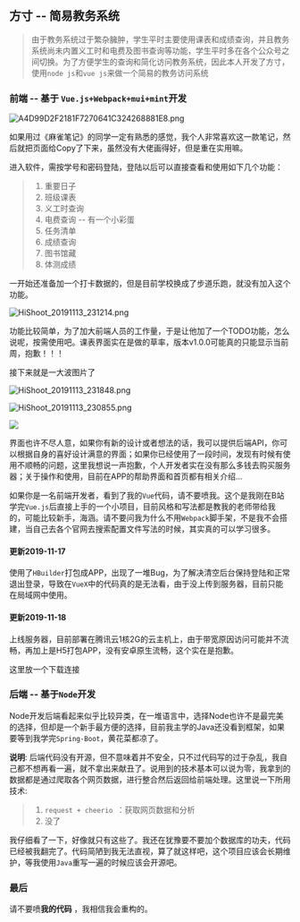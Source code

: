 ## 方寸 -- 简易教务系统

>由于教务系统过于繁杂臃肿，学生平时主要使用课表和成绩查询，并且教务系统尚未内置义工时和电费及图书查询等功能，学生平时多在各个公众号之间切换。为了方便学生的查询和简化访问教务系统，因此本人开发了方寸，使用`node js`和`vue js`来做一个简易的教务访问系统

### 前端 -- 基于 `Vue.js+Webpack+mui+mint`开发

![A4D99D2F2181F7270641C324268881E8.png](https://i.loli.net/2019/11/16/bpkZe4wsSrfvLEu.png)

如果用过《麻雀笔记》的同学一定有熟悉的感觉，我个人非常喜欢这一款笔记，然后就把页面给Copy了下来，虽然没有大佬画得好，但是重在实用嘛。

进入软件，需按学号和密码登陆，登陆以后可以直接查看和使用如下几个功能：

>1. 重要日子
>2. 班级课表
>3. 义工时查询
>4. 电费查询 -- 有一个小彩蛋
>5. 任务清单
>6. 成绩查询
>7. 图书馆藏
>8. 体测成绩

一开始还准备加一个打卡数据的，但是目前学校换成了步道乐跑，就没有加入这个功能。

![HiShoot_20191113_231214.png](https://i.loli.net/2019/11/13/kNYu1tTRrxdcGWH.png)

功能比较简单，为了加大前端人员的工作量，于是让他加了一个TODO功能，怎么说呢，按需使用吧。课表界面实在是做的草率，版本v1.0.0可能真的只能显示当前周，抱歉！！！

接下来就是一大波图片了

![HiShoot_20191113_231848.png](https://i.loli.net/2019/11/13/Qok2NVKz1gCwG7i.png)

![HiShoot_20191113_230855.png](https://i.loli.net/2019/11/13/RwIfhJO8ozlBEdx.png)

![]( https://i.loli.net/2019/11/13/UrTBLV4sidoC2nJ.png )

界面也许不尽人意，如果你有新的设计或者想法的话，我可以提供后端API，你可以根据自身的喜好设计满意的界面；如果你已经使用了一段时间，发现有时候有使用不顺畅的问题，这里我想说一声抱歉，个人开发者实在没有那么多钱去购买服务器；关于操作和使用，目前在APP的帮助界面和首页都有相关介绍...

如果你是一名前端开发者，看到了我的`Vue`代码，请不要喷我。这个是我刚在B站学完`Vue.js`后直接上手的一个小项目，目前风格和写法都是教我的老师带给我的，可能比较新手，海涵。请不要问我为什么不用`Webpack`脚手架，不是我不会搭建，当自己去各个官网去搜索配置文件写法的时候，其实真的可以学习很多。

#### 更新2019-11-17

使用了`HBuilder`打包成APP，出现了一堆Bug，为了解决清空后台保持登陆和正常退出登录，导致在`VueX`中的代码真的是无法看，由于没上传到服务器，目前只能在局域网中使用。

#### 更新2019-11-18

上线服务器，目前部署在腾讯云1核2G的云主机上，由于带宽原因访问可能并不流畅，再加上是H5打包APP，没有安卓原生流畅，这个实在是抱歉。

这里放一个下载连接[]( https://www.lanzous.com/i7frjve )

### 后端 -- 基于`Node`开发

Node开发后端看起来似乎比较异类，在一堆语言中，选择Node也许不是最完美的选择，但却是一个新手最方便的选择，目前我主学的Java还没看到框架，如果要等到我学完`Spring-Boot`，黄花菜都凉了。

**说明**: 后端代码没有开源，但不意味着并不安全，只不过代码写的过于杂乱，我自己都不想再看一遍，就不拿出来献丑了。说用到的技术基本可以说为零，我拿到的数据都是通过爬取各个网页数据，进行整合然后返回给前端处理。这里说一下所用技术:

>1. `request + cheerio `：获取网页数据和分析
>2. 没了

我仔细看了一下，好像就只有这些了。我还在犹豫要不要加个数据库的功夫，代码已经被我翻完了。代码简陋到我无法直视，算了就这样吧，这个项目应该会长期维护，等我使用`Java`重写一遍的时候应该会开源吧。



### 最后

请不要喷**我的代码** ，我相信我会重构的。
